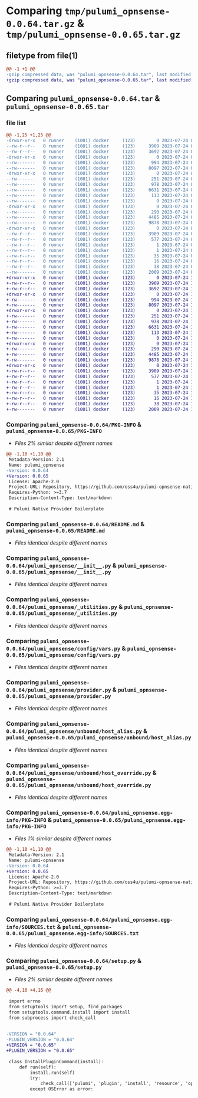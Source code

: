 # Comparing `tmp/pulumi_opnsense-0.0.64.tar.gz` & `tmp/pulumi_opnsense-0.0.65.tar.gz`

## filetype from file(1)

```diff
@@ -1 +1 @@
-gzip compressed data, was "pulumi_opnsense-0.0.64.tar", last modified: Mon Jul 24 09:41:34 2023, max compression
+gzip compressed data, was "pulumi_opnsense-0.0.65.tar", last modified: Mon Jul 24 10:12:47 2023, max compression
```

## Comparing `pulumi_opnsense-0.0.64.tar` & `pulumi_opnsense-0.0.65.tar`

### file list

```diff
@@ -1,25 +1,25 @@
-drwxr-xr-x   0 runner    (1001) docker     (123)        0 2023-07-24 09:41:34.979644 pulumi_opnsense-0.0.64/
--rw-r--r--   0 runner    (1001) docker     (123)     3909 2023-07-24 09:41:34.979644 pulumi_opnsense-0.0.64/PKG-INFO
--rw-r--r--   0 runner    (1001) docker     (123)     3692 2023-07-24 09:41:34.000000 pulumi_opnsense-0.0.64/README.md
-drwxr-xr-x   0 runner    (1001) docker     (123)        0 2023-07-24 09:41:34.979644 pulumi_opnsense-0.0.64/pulumi_opnsense/
--rw-------   0 runner    (1001) docker     (123)      994 2023-07-24 09:41:34.000000 pulumi_opnsense-0.0.64/pulumi_opnsense/__init__.py
--rw-------   0 runner    (1001) docker     (123)     8097 2023-07-24 09:41:34.000000 pulumi_opnsense-0.0.64/pulumi_opnsense/_utilities.py
-drwxr-xr-x   0 runner    (1001) docker     (123)        0 2023-07-24 09:41:34.979644 pulumi_opnsense-0.0.64/pulumi_opnsense/config/
--rw-------   0 runner    (1001) docker     (123)      251 2023-07-24 09:41:34.000000 pulumi_opnsense-0.0.64/pulumi_opnsense/config/__init__.py
--rw-------   0 runner    (1001) docker     (123)      978 2023-07-24 09:41:34.000000 pulumi_opnsense-0.0.64/pulumi_opnsense/config/vars.py
--rw-------   0 runner    (1001) docker     (123)     6631 2023-07-24 09:41:34.000000 pulumi_opnsense-0.0.64/pulumi_opnsense/provider.py
--rw-------   0 runner    (1001) docker     (123)      113 2023-07-24 09:41:34.000000 pulumi_opnsense-0.0.64/pulumi_opnsense/pulumi-plugin.json
--rw-------   0 runner    (1001) docker     (123)        0 2023-07-24 09:41:34.000000 pulumi_opnsense-0.0.64/pulumi_opnsense/py.typed
-drwxr-xr-x   0 runner    (1001) docker     (123)        0 2023-07-24 09:41:34.979644 pulumi_opnsense-0.0.64/pulumi_opnsense/unbound/
--rw-------   0 runner    (1001) docker     (123)      290 2023-07-24 09:41:34.000000 pulumi_opnsense-0.0.64/pulumi_opnsense/unbound/__init__.py
--rw-------   0 runner    (1001) docker     (123)     4485 2023-07-24 09:41:34.000000 pulumi_opnsense-0.0.64/pulumi_opnsense/unbound/host_alias.py
--rw-------   0 runner    (1001) docker     (123)     9878 2023-07-24 09:41:34.000000 pulumi_opnsense-0.0.64/pulumi_opnsense/unbound/host_override.py
-drwxr-xr-x   0 runner    (1001) docker     (123)        0 2023-07-24 09:41:34.979644 pulumi_opnsense-0.0.64/pulumi_opnsense.egg-info/
--rw-r--r--   0 runner    (1001) docker     (123)     3909 2023-07-24 09:41:34.000000 pulumi_opnsense-0.0.64/pulumi_opnsense.egg-info/PKG-INFO
--rw-r--r--   0 runner    (1001) docker     (123)      577 2023-07-24 09:41:34.000000 pulumi_opnsense-0.0.64/pulumi_opnsense.egg-info/SOURCES.txt
--rw-r--r--   0 runner    (1001) docker     (123)        1 2023-07-24 09:41:34.000000 pulumi_opnsense-0.0.64/pulumi_opnsense.egg-info/dependency_links.txt
--rw-r--r--   0 runner    (1001) docker     (123)        1 2023-07-24 09:41:34.000000 pulumi_opnsense-0.0.64/pulumi_opnsense.egg-info/not-zip-safe
--rw-r--r--   0 runner    (1001) docker     (123)       35 2023-07-24 09:41:34.000000 pulumi_opnsense-0.0.64/pulumi_opnsense.egg-info/requires.txt
--rw-r--r--   0 runner    (1001) docker     (123)       16 2023-07-24 09:41:34.000000 pulumi_opnsense-0.0.64/pulumi_opnsense.egg-info/top_level.txt
--rw-r--r--   0 runner    (1001) docker     (123)       38 2023-07-24 09:41:34.979644 pulumi_opnsense-0.0.64/setup.cfg
--rw-------   0 runner    (1001) docker     (123)     2009 2023-07-24 09:41:34.000000 pulumi_opnsense-0.0.64/setup.py
+drwxr-xr-x   0 runner    (1001) docker     (123)        0 2023-07-24 10:12:47.379743 pulumi_opnsense-0.0.65/
+-rw-r--r--   0 runner    (1001) docker     (123)     3909 2023-07-24 10:12:47.379743 pulumi_opnsense-0.0.65/PKG-INFO
+-rw-r--r--   0 runner    (1001) docker     (123)     3692 2023-07-24 10:12:47.000000 pulumi_opnsense-0.0.65/README.md
+drwxr-xr-x   0 runner    (1001) docker     (123)        0 2023-07-24 10:12:47.375743 pulumi_opnsense-0.0.65/pulumi_opnsense/
+-rw-------   0 runner    (1001) docker     (123)      994 2023-07-24 10:12:47.000000 pulumi_opnsense-0.0.65/pulumi_opnsense/__init__.py
+-rw-------   0 runner    (1001) docker     (123)     8097 2023-07-24 10:12:47.000000 pulumi_opnsense-0.0.65/pulumi_opnsense/_utilities.py
+drwxr-xr-x   0 runner    (1001) docker     (123)        0 2023-07-24 10:12:47.379743 pulumi_opnsense-0.0.65/pulumi_opnsense/config/
+-rw-------   0 runner    (1001) docker     (123)      251 2023-07-24 10:12:47.000000 pulumi_opnsense-0.0.65/pulumi_opnsense/config/__init__.py
+-rw-------   0 runner    (1001) docker     (123)      978 2023-07-24 10:12:47.000000 pulumi_opnsense-0.0.65/pulumi_opnsense/config/vars.py
+-rw-------   0 runner    (1001) docker     (123)     6631 2023-07-24 10:12:47.000000 pulumi_opnsense-0.0.65/pulumi_opnsense/provider.py
+-rw-------   0 runner    (1001) docker     (123)      113 2023-07-24 10:12:47.000000 pulumi_opnsense-0.0.65/pulumi_opnsense/pulumi-plugin.json
+-rw-------   0 runner    (1001) docker     (123)        0 2023-07-24 10:12:47.000000 pulumi_opnsense-0.0.65/pulumi_opnsense/py.typed
+drwxr-xr-x   0 runner    (1001) docker     (123)        0 2023-07-24 10:12:47.379743 pulumi_opnsense-0.0.65/pulumi_opnsense/unbound/
+-rw-------   0 runner    (1001) docker     (123)      290 2023-07-24 10:12:47.000000 pulumi_opnsense-0.0.65/pulumi_opnsense/unbound/__init__.py
+-rw-------   0 runner    (1001) docker     (123)     4485 2023-07-24 10:12:47.000000 pulumi_opnsense-0.0.65/pulumi_opnsense/unbound/host_alias.py
+-rw-------   0 runner    (1001) docker     (123)     9878 2023-07-24 10:12:47.000000 pulumi_opnsense-0.0.65/pulumi_opnsense/unbound/host_override.py
+drwxr-xr-x   0 runner    (1001) docker     (123)        0 2023-07-24 10:12:47.379743 pulumi_opnsense-0.0.65/pulumi_opnsense.egg-info/
+-rw-r--r--   0 runner    (1001) docker     (123)     3909 2023-07-24 10:12:47.000000 pulumi_opnsense-0.0.65/pulumi_opnsense.egg-info/PKG-INFO
+-rw-r--r--   0 runner    (1001) docker     (123)      577 2023-07-24 10:12:47.000000 pulumi_opnsense-0.0.65/pulumi_opnsense.egg-info/SOURCES.txt
+-rw-r--r--   0 runner    (1001) docker     (123)        1 2023-07-24 10:12:47.000000 pulumi_opnsense-0.0.65/pulumi_opnsense.egg-info/dependency_links.txt
+-rw-r--r--   0 runner    (1001) docker     (123)        1 2023-07-24 10:12:47.000000 pulumi_opnsense-0.0.65/pulumi_opnsense.egg-info/not-zip-safe
+-rw-r--r--   0 runner    (1001) docker     (123)       35 2023-07-24 10:12:47.000000 pulumi_opnsense-0.0.65/pulumi_opnsense.egg-info/requires.txt
+-rw-r--r--   0 runner    (1001) docker     (123)       16 2023-07-24 10:12:47.000000 pulumi_opnsense-0.0.65/pulumi_opnsense.egg-info/top_level.txt
+-rw-r--r--   0 runner    (1001) docker     (123)       38 2023-07-24 10:12:47.379743 pulumi_opnsense-0.0.65/setup.cfg
+-rw-------   0 runner    (1001) docker     (123)     2009 2023-07-24 10:12:47.000000 pulumi_opnsense-0.0.65/setup.py
```

### Comparing `pulumi_opnsense-0.0.64/PKG-INFO` & `pulumi_opnsense-0.0.65/PKG-INFO`

 * *Files 2% similar despite different names*

```diff
@@ -1,10 +1,10 @@
 Metadata-Version: 2.1
 Name: pulumi_opnsense
-Version: 0.0.64
+Version: 0.0.65
 License: Apache-2.0
 Project-URL: Repository, https://github.com/oss4u/pulumi-opnsense-native
 Requires-Python: >=3.7
 Description-Content-Type: text/markdown
 
 # Pulumi Native Provider Boilerplate
```

### Comparing `pulumi_opnsense-0.0.64/README.md` & `pulumi_opnsense-0.0.65/README.md`

 * *Files identical despite different names*

### Comparing `pulumi_opnsense-0.0.64/pulumi_opnsense/__init__.py` & `pulumi_opnsense-0.0.65/pulumi_opnsense/__init__.py`

 * *Files identical despite different names*

### Comparing `pulumi_opnsense-0.0.64/pulumi_opnsense/_utilities.py` & `pulumi_opnsense-0.0.65/pulumi_opnsense/_utilities.py`

 * *Files identical despite different names*

### Comparing `pulumi_opnsense-0.0.64/pulumi_opnsense/config/vars.py` & `pulumi_opnsense-0.0.65/pulumi_opnsense/config/vars.py`

 * *Files identical despite different names*

### Comparing `pulumi_opnsense-0.0.64/pulumi_opnsense/provider.py` & `pulumi_opnsense-0.0.65/pulumi_opnsense/provider.py`

 * *Files identical despite different names*

### Comparing `pulumi_opnsense-0.0.64/pulumi_opnsense/unbound/host_alias.py` & `pulumi_opnsense-0.0.65/pulumi_opnsense/unbound/host_alias.py`

 * *Files identical despite different names*

### Comparing `pulumi_opnsense-0.0.64/pulumi_opnsense/unbound/host_override.py` & `pulumi_opnsense-0.0.65/pulumi_opnsense/unbound/host_override.py`

 * *Files identical despite different names*

### Comparing `pulumi_opnsense-0.0.64/pulumi_opnsense.egg-info/PKG-INFO` & `pulumi_opnsense-0.0.65/pulumi_opnsense.egg-info/PKG-INFO`

 * *Files 1% similar despite different names*

```diff
@@ -1,10 +1,10 @@
 Metadata-Version: 2.1
 Name: pulumi-opnsense
-Version: 0.0.64
+Version: 0.0.65
 License: Apache-2.0
 Project-URL: Repository, https://github.com/oss4u/pulumi-opnsense-native
 Requires-Python: >=3.7
 Description-Content-Type: text/markdown
 
 # Pulumi Native Provider Boilerplate
```

### Comparing `pulumi_opnsense-0.0.64/pulumi_opnsense.egg-info/SOURCES.txt` & `pulumi_opnsense-0.0.65/pulumi_opnsense.egg-info/SOURCES.txt`

 * *Files identical despite different names*

### Comparing `pulumi_opnsense-0.0.64/setup.py` & `pulumi_opnsense-0.0.65/setup.py`

 * *Files 2% similar despite different names*

```diff
@@ -4,16 +4,16 @@
 
 import errno
 from setuptools import setup, find_packages
 from setuptools.command.install import install
 from subprocess import check_call
 
 
-VERSION = "0.0.64"
-PLUGIN_VERSION = "0.0.64"
+VERSION = "0.0.65"
+PLUGIN_VERSION = "0.0.65"
 
 class InstallPluginCommand(install):
     def run(self):
         install.run(self)
         try:
             check_call(['pulumi', 'plugin', 'install', 'resource', 'opnsense', PLUGIN_VERSION, '--server', 'github://api.github.com/oss4u/pulumi-opnsense-native'])
         except OSError as error:
```

